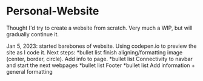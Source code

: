 # Personal-Website
Thought I'd try to create a website from scratch. Very much a WIP, but will gradually continue it.

Jan 5, 2023: started barebones of website. Using codepen.io to preview the site as I code it.
Next steps:
*bullet list finish aligning/formatting image (center, border, circle). Add info to page.
*bullet list Connectivity to navbar and start the next webpages
*bullet list Footer
*bullet list Add information + general formatting
